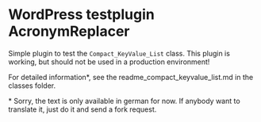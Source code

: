 # WordPress testplugin AcronymReplacer #

Simple plugin to test the `Compact_KeyValue_List` class. This plugin is working, but should not be used in a production environment!

For detailed information*, see the readme_compact_keyvalue_list.md in the classes folder.

\* Sorry, the text is only available in german for now. If anybody want to translate it, just do it and send a fork request.
